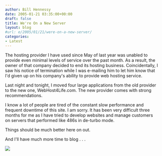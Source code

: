 ```yaml
---
author: Bill Hennessy
date: 2005-01-21 03:35:00+00:00
draft: false
title: We're On a New Server
layout: blog
#url: e/2005/01/21/were-on-a-new-server/
categories:
- Latest
---
```


The hosting provider I have used since May of last year was unabled to provide even minimal levels of service over the past month. As a result, the owner of that company decided to end its hosting business. Coincidentally, I saw his notice of termination while I was e-mailing him to let him know that I'd given up on his company's ability to provide web hosting service.




Last night and tonight, I moved four large applications from the old provider to the new one, WebHost4Life.com. The new provider comes with strong recommendations.




I know a lot of people are tired of the constant slow performance and frequent downtime of this site. I am sorry. It has been very difficult three months for me as I have tried to develop websites and manage customers on servers that performed like 486s in de-turbo mode.




Things should be much better here on out.




And I'll have much more time to blog . . . 

![](https://blog.billhennessy.com/aggbug.aspx?PostID=946)


